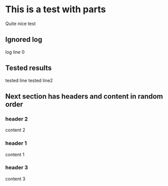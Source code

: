 # This is a test with parts

Quite nice test

## Ignored log

log line 0

## Tested results

tested line
tested line2

## Next section has headers and content in random order


### header 2

content 2

### header 1

content 1

### header 3

content 3
